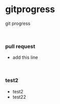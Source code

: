 # gitprogress
git progress


<br>

### pull request

- add this line



<br>


### test2
- test2
- test22

